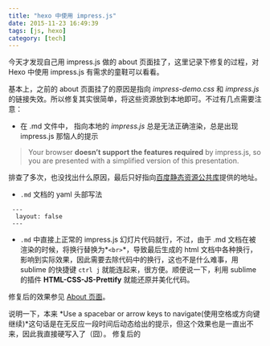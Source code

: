 ```yaml
---
title: "hexo 中使用 impress.js"
date: 2015-11-23 16:49:39
tags: [js, hexo]
category: [tech]
---
```


今天才发现自己用 impress.js 做的 about 页面挂了，这里记录下修复的过程，对 Hexo 中使用 impress.js 有需求的童鞋可以看看。<!--more-->

基本上，之前的 about 页面挂了的原因是指向 *impress-demo.css* 和 *impress.js* 的链接失效。所以修复其实很简单，将这些资源放到本地即可。不过有几点需要注意：

- 在 .md 文件中， 指向本地的 *impress.js* 总是无法正确渲染，总是出现 impress.js 那恼人的提示
> Your browser <b>doesn’t support the features required</b> by impress.js, so you are presented with a simplified version of this presentation.

排查了多次，也没找出什么原因，最后只好指向[百度静态资源公共库](http://cdn.code.baidu.com/)提供的地址。

- `.md` 文档的 yaml 头部写法
```
 ---
  layout: false
 ---
```
- `.md` 中直接上正常的 impress.js 幻灯片代码就行，不过，由于 .md 文档在被渲染的时候，将换行替换为*`<br>`*，导致最后生成的 html 文档中各种换行，影响到实际效果，因此需要去除代码中的换行，这也不是什么难事，用 sublime 的快捷键 `ctrl j` 就能连起来，很方便。顺便说一下，利用 sublime 的插件 **HTML-CSS-JS-Prettify** 就能还原并美化代码。

修复后的效果参见 [About 页面](http://www.lancezhange.com/about/#/welcome)。

说明一下，本来 *Use a spacebar or arrow keys to navigate(使用空格或方向键继续)*这句话是在无反应一段时间后动态给出的提示，但这个效果也是一直出不来，因此我直接硬写入了（囧）。
修复后的


